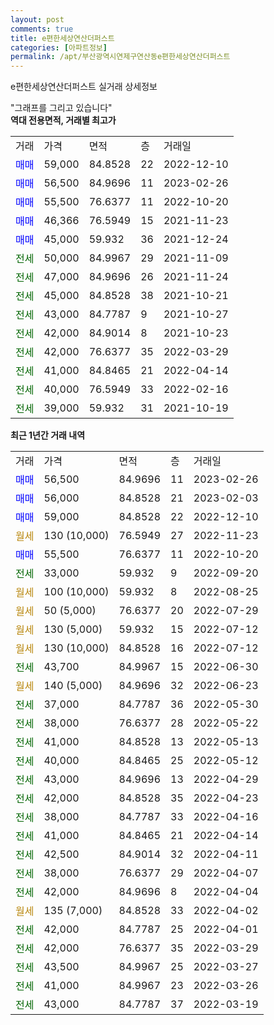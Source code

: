```yaml
---
layout: post
comments: true
title: e편한세상연산더퍼스트
categories: [아파트정보]
permalink: /apt/부산광역시연제구연산동e편한세상연산더퍼스트
---
```


e편한세상연산더퍼스트 실거래 상세정보

<script type="text/javascript">
  google.charts.load('current', {'packages':['line', 'corechart']});
  google.charts.setOnLoadCallback(drawChart);

  function drawChart() {
    var data = new google.visualization.DataTable();
    data.addColumn('date', '거래일');
    data.addColumn('number', "매매");
    data.addColumn('number', "전세");
    data.addColumn('number', "전매");

    data.addRows([[new Date(Date.parse("2023-02-26")), 56500, null, null], [new Date(Date.parse("2023-02-03")), 56000, null, null], [new Date(Date.parse("2022-12-10")), 59000, null, null], [new Date(Date.parse("2022-11-23")), null, null, null], [new Date(Date.parse("2022-10-20")), 55500, null, null], [new Date(Date.parse("2022-09-20")), null, 33000, null], [new Date(Date.parse("2022-08-25")), null, null, null], [new Date(Date.parse("2022-07-29")), null, null, null], [new Date(Date.parse("2022-07-12")), null, null, null], [new Date(Date.parse("2022-07-12")), null, null, null], [new Date(Date.parse("2022-06-30")), null, 43700, null], [new Date(Date.parse("2022-06-23")), null, null, null], [new Date(Date.parse("2022-05-30")), null, 37000, null], [new Date(Date.parse("2022-05-22")), null, 38000, null], [new Date(Date.parse("2022-05-13")), null, 41000, null], [new Date(Date.parse("2022-05-12")), null, 40000, null], [new Date(Date.parse("2022-04-29")), null, 43000, null], [new Date(Date.parse("2022-04-23")), null, 42000, null], [new Date(Date.parse("2022-04-16")), null, 38000, null], [new Date(Date.parse("2022-04-14")), null, 41000, null], [new Date(Date.parse("2022-04-11")), null, 42500, null], [new Date(Date.parse("2022-04-07")), null, 38000, null], [new Date(Date.parse("2022-04-04")), null, 42000, null], [new Date(Date.parse("2022-04-02")), null, null, null], [new Date(Date.parse("2022-04-01")), null, 42000, null], [new Date(Date.parse("2022-03-29")), null, 42000, null], [new Date(Date.parse("2022-03-27")), null, 43500, null], [new Date(Date.parse("2022-03-26")), null, 41000, null], [new Date(Date.parse("2022-03-19")), null, 43000, null]]);

    var options = {
      hAxis: {
        format: 'yyyy/MM/dd'
      },    
      lineWidth: 0,
      pointsVisible: true,    
      title: '최근 1년간 유형별 실거래가 분포',
      legend: { position: 'bottom' }
    };

    var formatter = new google.visualization.NumberFormat({pattern:'###,###'} );
    formatter.format(data, 1);
    formatter.format(data, 2);
    
    setTimeout(function() {
        var chart = new google.visualization.LineChart(document.getElementById('columnchart_material'));
        chart.draw(data, (options));
        document.getElementById('loading').style.display = 'none';
    }, 200);
  }
</script>


<div id="loading" style="z-index:20; display: block; margin-left: 0px">"그래프를 그리고 있습니다"</div>
<div id="columnchart_material" style="width: 95%; margin-left: 0px; display: block"></div>
<!-- contents start -->
<b>역대 전용면적, 거래별 최고가</b>
<table class="sortable">
    <tr>
      <td>거래</td>
      <td>가격</td>
      <td>면적</td>
      <td>층</td>
      <td>거래일</td>
    </tr>
        <tr>
          <td><a style="color: blue">매매</a></td>
          <td>59,000</td>
          <td>84.8528</td>
          <td>22</td>
          <td>2022-12-10</td>
        </tr>            <tr>
          <td><a style="color: blue">매매</a></td>
          <td>56,500</td>
          <td>84.9696</td>
          <td>11</td>
          <td>2023-02-26</td>
        </tr>            <tr>
          <td><a style="color: blue">매매</a></td>
          <td>55,500</td>
          <td>76.6377</td>
          <td>11</td>
          <td>2022-10-20</td>
        </tr>            <tr>
          <td><a style="color: blue">매매</a></td>
          <td>46,366</td>
          <td>76.5949</td>
          <td>15</td>
          <td>2021-11-23</td>
        </tr>            <tr>
          <td><a style="color: blue">매매</a></td>
          <td>45,000</td>
          <td>59.932</td>
          <td>36</td>
          <td>2021-12-24</td>
        </tr>        
        <tr>
              <td><a style="color: darkgreen">전세</a></td>
              <td>50,000</td>
              <td>84.9967</td>
              <td>29</td>
              <td>2021-11-09</td>
            </tr>            <tr>
              <td><a style="color: darkgreen">전세</a></td>
              <td>47,000</td>
              <td>84.9696</td>
              <td>26</td>
              <td>2021-11-24</td>
            </tr>            <tr>
              <td><a style="color: darkgreen">전세</a></td>
              <td>45,000</td>
              <td>84.8528</td>
              <td>38</td>
              <td>2021-10-21</td>
            </tr>            <tr>
              <td><a style="color: darkgreen">전세</a></td>
              <td>43,000</td>
              <td>84.7787</td>
              <td>9</td>
              <td>2021-10-27</td>
            </tr>            <tr>
              <td><a style="color: darkgreen">전세</a></td>
              <td>42,000</td>
              <td>84.9014</td>
              <td>8</td>
              <td>2021-10-23</td>
            </tr>            <tr>
              <td><a style="color: darkgreen">전세</a></td>
              <td>42,000</td>
              <td>76.6377</td>
              <td>35</td>
              <td>2022-03-29</td>
            </tr>            <tr>
              <td><a style="color: darkgreen">전세</a></td>
              <td>41,000</td>
              <td>84.8465</td>
              <td>21</td>
              <td>2022-04-14</td>
            </tr>            <tr>
              <td><a style="color: darkgreen">전세</a></td>
              <td>40,000</td>
              <td>76.5949</td>
              <td>33</td>
              <td>2022-02-16</td>
            </tr>            <tr>
              <td><a style="color: darkgreen">전세</a></td>
              <td>39,000</td>
              <td>59.932</td>
              <td>31</td>
              <td>2021-10-19</td>
            </tr>        
    
</table>

<b>최근 1년간 거래 내역</b>

<table class="sortable">
    <tr>
      <td>거래</td>
      <td>가격</td>
      <td>면적</td>
      <td>층</td>
      <td>거래일</td>
    </tr>
    <tr>
      <td><a style="color: blue">매매</a></td>
      <td>56,500</td>
      <td>84.9696</td>
      <td>11</td>
      <td>2023-02-26</td>
    </tr>          <tr>
      <td><a style="color: blue">매매</a></td>
      <td>56,000</td>
      <td>84.8528</td>
      <td>21</td>
      <td>2023-02-03</td>
    </tr>          <tr>
      <td><a style="color: blue">매매</a></td>
      <td>59,000</td>
      <td>84.8528</td>
      <td>22</td>
      <td>2022-12-10</td>
    </tr>          <tr>
      <td><a style="color: darkgoldenrod">월세</a></td>
      <td>130 (10,000)</td>
      <td>76.5949</td>
      <td>27</td>
      <td>2022-11-23</td>
    </tr>          <tr>
      <td><a style="color: blue">매매</a></td>
      <td>55,500</td>
      <td>76.6377</td>
      <td>11</td>
      <td>2022-10-20</td>
    </tr>          <tr>
      <td><a style="color: darkgreen">전세</a></td>
      <td>33,000</td>
      <td>59.932</td>
      <td>9</td>
      <td>2022-09-20</td>
    </tr>          <tr>
      <td><a style="color: darkgoldenrod">월세</a></td>
      <td>100 (10,000)</td>
      <td>59.932</td>
      <td>8</td>
      <td>2022-08-25</td>
    </tr>          <tr>
      <td><a style="color: darkgoldenrod">월세</a></td>
      <td>50 (5,000)</td>
      <td>76.6377</td>
      <td>20</td>
      <td>2022-07-29</td>
    </tr>          <tr>
      <td><a style="color: darkgoldenrod">월세</a></td>
      <td>130 (5,000)</td>
      <td>59.932</td>
      <td>15</td>
      <td>2022-07-12</td>
    </tr>          <tr>
      <td><a style="color: darkgoldenrod">월세</a></td>
      <td>130 (10,000)</td>
      <td>84.8528</td>
      <td>16</td>
      <td>2022-07-12</td>
    </tr>          <tr>
      <td><a style="color: darkgreen">전세</a></td>
      <td>43,700</td>
      <td>84.9967</td>
      <td>15</td>
      <td>2022-06-30</td>
    </tr>          <tr>
      <td><a style="color: darkgoldenrod">월세</a></td>
      <td>140 (5,000)</td>
      <td>84.9696</td>
      <td>32</td>
      <td>2022-06-23</td>
    </tr>          <tr>
      <td><a style="color: darkgreen">전세</a></td>
      <td>37,000</td>
      <td>84.7787</td>
      <td>36</td>
      <td>2022-05-30</td>
    </tr>          <tr>
      <td><a style="color: darkgreen">전세</a></td>
      <td>38,000</td>
      <td>76.6377</td>
      <td>28</td>
      <td>2022-05-22</td>
    </tr>          <tr>
      <td><a style="color: darkgreen">전세</a></td>
      <td>41,000</td>
      <td>84.8528</td>
      <td>13</td>
      <td>2022-05-13</td>
    </tr>          <tr>
      <td><a style="color: darkgreen">전세</a></td>
      <td>40,000</td>
      <td>84.8465</td>
      <td>25</td>
      <td>2022-05-12</td>
    </tr>          <tr>
      <td><a style="color: darkgreen">전세</a></td>
      <td>43,000</td>
      <td>84.9696</td>
      <td>13</td>
      <td>2022-04-29</td>
    </tr>          <tr>
      <td><a style="color: darkgreen">전세</a></td>
      <td>42,000</td>
      <td>84.8528</td>
      <td>35</td>
      <td>2022-04-23</td>
    </tr>          <tr>
      <td><a style="color: darkgreen">전세</a></td>
      <td>38,000</td>
      <td>84.7787</td>
      <td>33</td>
      <td>2022-04-16</td>
    </tr>          <tr>
      <td><a style="color: darkgreen">전세</a></td>
      <td>41,000</td>
      <td>84.8465</td>
      <td>21</td>
      <td>2022-04-14</td>
    </tr>          <tr>
      <td><a style="color: darkgreen">전세</a></td>
      <td>42,500</td>
      <td>84.9014</td>
      <td>32</td>
      <td>2022-04-11</td>
    </tr>          <tr>
      <td><a style="color: darkgreen">전세</a></td>
      <td>38,000</td>
      <td>76.6377</td>
      <td>29</td>
      <td>2022-04-07</td>
    </tr>          <tr>
      <td><a style="color: darkgreen">전세</a></td>
      <td>42,000</td>
      <td>84.9696</td>
      <td>8</td>
      <td>2022-04-04</td>
    </tr>          <tr>
      <td><a style="color: darkgoldenrod">월세</a></td>
      <td>135 (7,000)</td>
      <td>84.8528</td>
      <td>33</td>
      <td>2022-04-02</td>
    </tr>          <tr>
      <td><a style="color: darkgreen">전세</a></td>
      <td>42,000</td>
      <td>84.7787</td>
      <td>25</td>
      <td>2022-04-01</td>
    </tr>          <tr>
      <td><a style="color: darkgreen">전세</a></td>
      <td>42,000</td>
      <td>76.6377</td>
      <td>35</td>
      <td>2022-03-29</td>
    </tr>          <tr>
      <td><a style="color: darkgreen">전세</a></td>
      <td>43,500</td>
      <td>84.9967</td>
      <td>25</td>
      <td>2022-03-27</td>
    </tr>          <tr>
      <td><a style="color: darkgreen">전세</a></td>
      <td>41,000</td>
      <td>84.9967</td>
      <td>23</td>
      <td>2022-03-26</td>
    </tr>          <tr>
      <td><a style="color: darkgreen">전세</a></td>
      <td>43,000</td>
      <td>84.7787</td>
      <td>37</td>
      <td>2022-03-19</td>
    </tr>      </table>
<!-- contents end -->    

